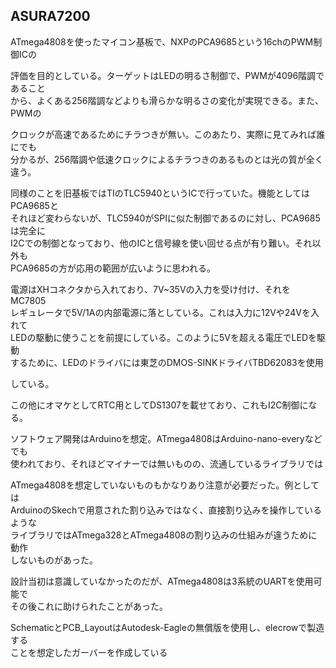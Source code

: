 ## ASURA7200

ATmega4808を使ったマイコン基板で、NXPのPCA9685という16chのPWM制御ICの

評価を目的としている。ターゲットはLEDの明るさ制御で、PWMが4096階調であること  
から、よくある256階調などよりも滑らかな明るさの変化が実現できる。また、PWMの

クロックが高速であるためにチラつきが無い。このあたり、実際に見てみれば誰にでも  
分かるが、256階調や低速クロックによるチラつきのあるものとは光の質が全く違う。

  

同様のことを旧基板ではTIのTLC5940というICで行っていた。機能としてはPCA9685と  
それほど変わらないが、TLC5940がSPIに似た制御であるのに対し、PCA9685は完全に  
I2Cでの制御となっており、他のICと信号線を使い回せる点が有り難い。それ以外も  
PCA9685の方が応用の範囲が広いように思われる。

  

電源はXHコネクタから入れており、7V~35Vの入力を受け付け、それをMC7805  
レギュレータで5V/1Aの内部電源に落としている。これは入力に12Vや24Vを入れて  
LEDの駆動に使うことを前提にしている。このように5Vを超える電圧でLEDを駆動  
するために、LEDのドライバには東芝のDMOS-SINKドライバTBD62083を使用

している。  
  
この他にオマケとしてRTC用としてDS1307を載せており、これもI2C制御になる。

  

ソフトウェア開発はArduinoを想定。ATmega4808はArduino-nano-everyなどでも  
使われており、それほどマイナーでは無いものの、流通しているライブラリでは

ATmega4808を想定していないものもかなりあり注意が必要だった。例としては  
ArduinoのSkechで用意された割り込みではなく、直接割り込みを操作しているような  
ライブラリではATmega328とATmega4808の割り込みの仕組みが違うために動作  
しないものがあった。  
  
設計当初は意識していなかったのだが、ATmega4808は3系統のUARTを使用可能で  
その後これに助けられたことがあった。

  

SchematicとPCB\_LayoutはAutodesk-Eagleの無償版を使用し、elecrowで製造する  
ことを想定したガーバーを作成している